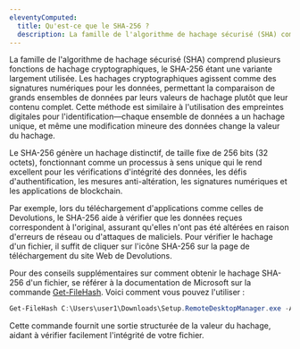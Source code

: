 ```yaml
---
eleventyComputed:
  title: Qu'est-ce que le SHA-256 ?
  description: La famille de l'algorithme de hachage sécurisé (SHA) comprend plusieurs fonctions de hachage cryptographiques, le SHA-256 étant une variante largement utilisée.
---
```

La famille de l'algorithme de hachage sécurisé (SHA) comprend plusieurs fonctions de hachage cryptographiques, le SHA-256 étant une variante largement utilisée. Les hachages cryptographiques agissent comme des signatures numériques pour les données, permettant la comparaison de grands ensembles de données par leurs valeurs de hachage plutôt que leur contenu complet. Cette méthode est similaire à l'utilisation des empreintes digitales pour l'identification—chaque ensemble de données a un hachage unique, et même une modification mineure des données change la valeur du hachage.

Le SHA-256 génère un hachage distinctif, de taille fixe de 256 bits (32 octets), fonctionnant comme un processus à sens unique qui le rend excellent pour les vérifications d'intégrité des données, les défis d'authentification, les mesures anti-altération, les signatures numériques et les applications de blockchain.

Par exemple, lors du téléchargement d'applications comme celles de Devolutions, le SHA-256 aide à vérifier que les données reçues correspondent à l'original, assurant qu'elles n'ont pas été altérées en raison d'erreurs de réseau ou d'attaques de maliciels. Pour vérifier le hachage d'un fichier, il suffit de cliquer sur l'icône SHA-256 sur la page de téléchargement du site Web de Devolutions.

Pour des conseils supplémentaires sur comment obtenir le hachage SHA-256 d'un fichier, se référer à la documentation de Microsoft sur la commande [Get-FileHash](https://docs.microsoft.com/en-us/powershell/module/microsoft.powershell.utility/get-filehash?view=powershell-7.2). Voici comment vous pouvez l'utiliser :

```powershell
Get-FileHash C:\Users\user1\Downloads\Setup.RemoteDesktopManager.exe -Algorithm SHA256 | Format-List.
```

Cette commande fournit une sortie structurée de la valeur du hachage, aidant à vérifier facilement l'intégrité de votre fichier.
